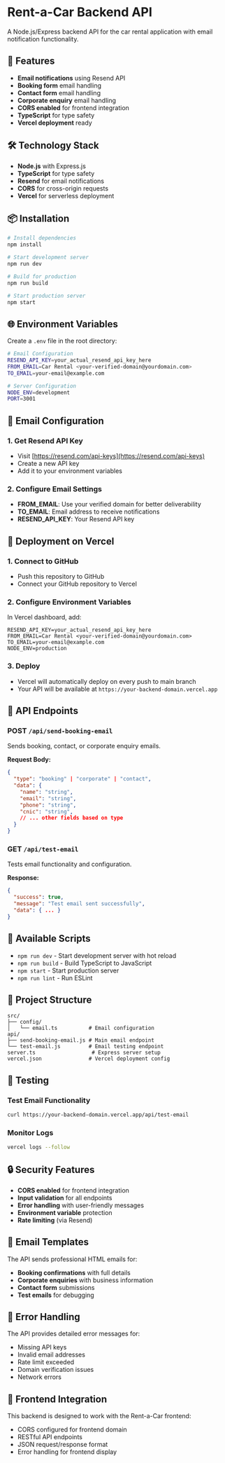 # Rent-a-Car Backend API

A Node.js/Express backend API for the car rental application with email notification functionality.

## 🚀 Features

- **Email notifications** using Resend API
- **Booking form** email handling
- **Contact form** email handling
- **Corporate enquiry** email handling
- **CORS enabled** for frontend integration
- **TypeScript** for type safety
- **Vercel deployment** ready

## 🛠 Technology Stack

- **Node.js** with Express.js
- **TypeScript** for type safety
- **Resend** for email notifications
- **CORS** for cross-origin requests
- **Vercel** for serverless deployment

## 📦 Installation

```bash
# Install dependencies
npm install

# Start development server
npm run dev

# Build for production
npm run build

# Start production server
npm start
```

## 🌐 Environment Variables

Create a `.env` file in the root directory:

```bash
# Email Configuration
RESEND_API_KEY=your_actual_resend_api_key_here
FROM_EMAIL=Car Rental <your-verified-domain@yourdomain.com>
TO_EMAIL=your-email@example.com

# Server Configuration
NODE_ENV=development
PORT=3001
```

## 📧 Email Configuration

### 1. Get Resend API Key
- Visit [https://resend.com/api-keys](https://resend.com/api-keys)
- Create a new API key
- Add it to your environment variables

### 2. Configure Email Settings
- **FROM_EMAIL**: Use your verified domain for better deliverability
- **TO_EMAIL**: Email address to receive notifications
- **RESEND_API_KEY**: Your Resend API key

## 🚀 Deployment on Vercel

### 1. Connect to GitHub
- Push this repository to GitHub
- Connect your GitHub repository to Vercel

### 2. Configure Environment Variables
In Vercel dashboard, add:
```
RESEND_API_KEY=your_actual_resend_api_key_here
FROM_EMAIL=Car Rental <your-verified-domain@yourdomain.com>
TO_EMAIL=your-email@example.com
NODE_ENV=production
```

### 3. Deploy
- Vercel will automatically deploy on every push to main branch
- Your API will be available at `https://your-backend-domain.vercel.app`

## 📡 API Endpoints

### POST `/api/send-booking-email`
Sends booking, contact, or corporate enquiry emails.

**Request Body:**
```json
{
  "type": "booking" | "corporate" | "contact",
  "data": {
    "name": "string",
    "email": "string",
    "phone": "string",
    "cnic": "string",
    // ... other fields based on type
  }
}
```

### GET `/api/test-email`
Tests email functionality and configuration.

**Response:**
```json
{
  "success": true,
  "message": "Test email sent successfully",
  "data": { ... }
}
```

## 🔧 Available Scripts

- `npm run dev` - Start development server with hot reload
- `npm run build` - Build TypeScript to JavaScript
- `npm start` - Start production server
- `npm run lint` - Run ESLint

## 📁 Project Structure

```
src/
├── config/
│   └── email.ts          # Email configuration
api/
├── send-booking-email.js # Main email endpoint
└── test-email.js         # Email testing endpoint
server.ts                  # Express server setup
vercel.json               # Vercel deployment config
```

## 🧪 Testing

### Test Email Functionality
```bash
curl https://your-backend-domain.vercel.app/api/test-email
```

### Monitor Logs
```bash
vercel logs --follow
```

## 🔒 Security Features

- **CORS enabled** for frontend integration
- **Input validation** for all endpoints
- **Error handling** with user-friendly messages
- **Environment variable** protection
- **Rate limiting** (via Resend)

## 📧 Email Templates

The API sends professional HTML emails for:
- **Booking confirmations** with full details
- **Corporate enquiries** with business information
- **Contact form** submissions
- **Test emails** for debugging

## 🚨 Error Handling

The API provides detailed error messages for:
- Missing API keys
- Invalid email addresses
- Rate limit exceeded
- Domain verification issues
- Network errors

## 🔗 Frontend Integration

This backend is designed to work with the Rent-a-Car frontend:
- CORS configured for frontend domain
- RESTful API endpoints
- JSON request/response format
- Error handling for frontend display